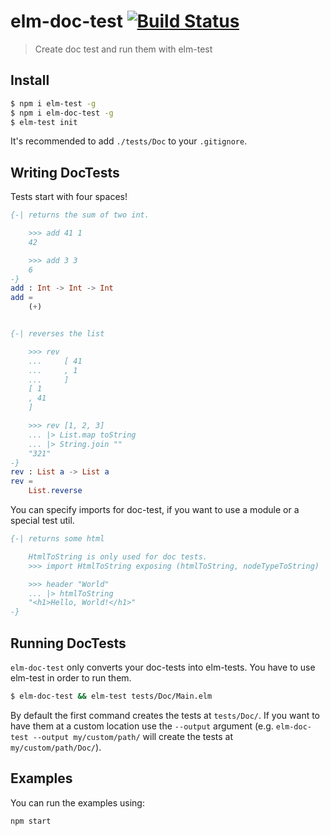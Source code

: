 elm-doc-test [![Build Status](https://travis-ci.org/stoeffel/elm-doc-test.svg?branch=master)](https://travis-ci.org/stoeffel/elm-doc-test)
============

> Create doc test and run them with elm-test

Install
-------

```bash
$ npm i elm-test -g
$ npm i elm-doc-test -g
$ elm-test init
```

It's recommended to add `./tests/Doc` to your `.gitignore`.

Writing DocTests
----------------

Tests start with four spaces!

```elm
{-| returns the sum of two int.

    >>> add 41 1
    42

    >>> add 3 3
    6
-}
add : Int -> Int -> Int
add =
    (+)


{-| reverses the list

    >>> rev
    ...     [ 41
    ...     , 1
    ...     ]
    [ 1
    , 41
    ]

    >>> rev [1, 2, 3]
    ... |> List.map toString
    ... |> String.join ""
    "321"
-}
rev : List a -> List a
rev =
    List.reverse
```

You can specify imports for doc-test, if you want to use a module or a special test util.

```elm
{-| returns some html

    HtmlToString is only used for doc tests.
    >>> import HtmlToString exposing (htmlToString, nodeTypeToString)

    >>> header "World"
    ... |> htmlToString
    "<h1>Hello, World!</h1>"
-}
```

Running DocTests
----------------

`elm-doc-test` only converts your doc-tests into elm-tests.
You have to use elm-test in order to run them.

```bash
$ elm-doc-test && elm-test tests/Doc/Main.elm
```

By default the first command creates the tests at `tests/Doc/`. If you want to have them at a custom location use the `--output` argument (e.g. `elm-doc-test --output my/custom/path/` will create the tests at `my/custom/path/Doc/`).

Examples
--------

You can run the examples using:

`npm start`
